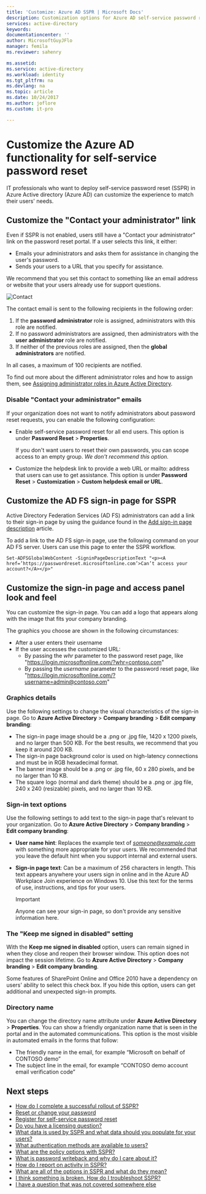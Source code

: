 ```yaml
---
title: 'Customize: Azure AD SSPR | Microsoft Docs'
description: Customization options for Azure AD self-service password reset
services: active-directory
keywords: 
documentationcenter: ''
author: MicrosoftGuyJFlo
manager: femila
ms.reviewer: sahenry

ms.assetid: 
ms.service: active-directory
ms.workload: identity
ms.tgt_pltfrm: na
ms.devlang: na
ms.topic: article
ms.date: 10/24/2017
ms.author: joflore
ms.custom: it-pro

---
```

# Customize the Azure AD functionality for self-service password reset

IT professionals who want to deploy self-service password reset (SSPR) in Azure Active directory (Azure AD) can customize the experience to match their users' needs.

## Customize the "Contact your administrator" link

Even if SSPR is not enabled, users still have a "Contact your administrator" link on the password reset portal. If a user selects this link, it either:
   * Emails your administrators and asks them for assistance in changing the user's password. 
   * Sends your users to a URL that you specify for assistance. 

We recommend that you set this contact to something like an email address or website that your users already use for support questions.

![Contact][Contact]

The contact email is sent to the following recipients in the following order:

1. If the **password administrator** role is assigned, administrators with this role are notified.
2. If no password administrators are assigned, then administrators with the **user administrator** role are notified.
3. If neither of the previous roles are assigned, then the **global administrators** are notified.

In all cases, a maximum of 100 recipients are notified.

To find out more about the different administrator roles and how to assign them, see [Assigning administrator roles in Azure Active Directory](active-directory-assign-admin-roles-azure-portal.md).

### Disable "Contact your administrator" emails

If your organization does not want to notify administrators about password reset requests, you can enable the following configuration:

* Enable self-service password reset for all end users. This option is under **Password Reset** > **Properties**.
  
  If you don't want users to reset their own passwords, you can scope access to an empty group. *We don't recommend this option.*
* Customize the helpdesk link to provide a web URL or mailto: address that users can use to get assistance. This option is under **Password Reset** > **Customization** > **Custom helpdesk email or URL**.

## Customize the AD FS sign-in page for SSPR

Active Directory Federation Services (AD FS) administrators can add a link to their sign-in page by using the guidance found in the [Add sign-in page description](https://docs.microsoft.com/windows-server/identity/ad-fs/operations/add-sign-in-page-description) article.

To add a link to the AD FS sign-in page, use the following command on your AD FS server. Users can use this page to enter the SSPR workflow.

``` Set-ADFSGlobalWebContent -SigninPageDescriptionText "<p><A href=’https://passwordreset.microsoftonline.com’>Can’t access your account?</A></p>" ```

## Customize the sign-in page and access panel look and feel

You can customize the sign-in page. You can add a logo that appears along with the image that fits your company branding.

The graphics you choose are shown in the following circumstances:

* After a user enters their username
* If the user accesses the customized URL:
    * By passing the *whr* parameter to the password reset page, like "https://login.microsoftonline.com/?whr=contoso.com"
    * By passing the *username* parameter to the password reset page, like "https://login.microsoftonline.com/?username=admin@contoso.com"

### Graphics details

Use the following settings to change the visual characteristics of the sign-in page. Go to **Azure Active Directory** > **Company branding** > **Edit company branding**:

* The sign-in page image should be a .png or .jpg file, 1420 x 1200 pixels, and no larger than 500 KB. For the best results, we recommend that you keep it around 200 KB.
* The sign-in page background color is used on high-latency connections and must be in RGB hexadecimal format.
* The banner image should be a .png or .jpg file, 60 x 280 pixels, and be no larger than 10 KB.
* The square logo (normal and dark theme) should be a .png or .jpg file, 240 x 240 (resizable) pixels, and no larger than 10 KB.

### Sign-in text options

Use the following settings to add text to the sign-in page that's relevant to your organization. Go to **Azure Active Directory** > **Company branding** > **Edit company branding**:

* **User name hint**: Replaces the example text of *someone@example.com* with something more appropriate for your users. We recommended that you leave the default hint when you support internal and external users.
* **Sign-in page text**: Can be a maximum of 256 characters in length. This text appears anywhere your users sign in online and in the Azure AD Workplace Join experience on Windows 10. Use this text for the terms of use, instructions, and tips for your users. 

   >[!IMPORTANT]
   >Anyone can see your sign-in page, so don't provide any sensitive information here.
   >

### The "Keep me signed in disabled" setting

With the **Keep me signed in disabled** option, users can remain signed in when they close and reopen their browser window. This option does not impact the session lifetime. Go to **Azure Active Directory** > **Company branding** > **Edit company branding**.

Some features of SharePoint Online and Office 2010 have a dependency on users' ability to select this check box. If you hide this option, users can get additional and unexpected sign-in prompts.

### Directory name

You can change the directory name attribute under **Azure Active Directory** > **Properties**. You can show a friendly organization name that is seen in the portal and in the automated communications. This option is the most visible in automated emails in the forms that follow:

* The friendly name in the email, for example “Microsoft on behalf of CONTOSO demo”
* The subject line in the email, for example “CONTOSO demo account email verification code”

## Next steps

* [How do I complete a successful rollout of SSPR?](active-directory-passwords-best-practices.md)
* [Reset or change your password](active-directory-passwords-update-your-own-password.md)
* [Register for self-service password reset](active-directory-passwords-reset-register.md)
* [Do you have a licensing question?](active-directory-passwords-licensing.md)
* [What data is used by SSPR and what data should you populate for your users?](active-directory-passwords-data.md)
* [What authentication methods are available to users?](active-directory-passwords-how-it-works.md#authentication-methods)
* [What are the policy options with SSPR?](active-directory-passwords-policy.md)
* [What is password writeback and why do I care about it?](active-directory-passwords-writeback.md)
* [How do I report on activity in SSPR?](active-directory-passwords-reporting.md)
* [What are all of the options in SSPR and what do they mean?](active-directory-passwords-how-it-works.md)
* [I think something is broken. How do I troubleshoot SSPR?](active-directory-passwords-troubleshoot.md)
* [I have a question that was not covered somewhere else](active-directory-passwords-faq.md)

[Contact]: ./media/active-directory-passwords-customize/sspr-contact-admin.png "Contact your administrator for help resetting your password email example"
